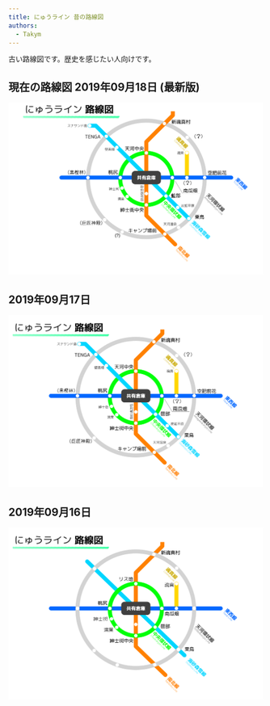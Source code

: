 ```yaml
---
title: にゅうライン 昔の路線図
authors:
  - Takym
---
```

古い路線図です。歴史を感じたい人向けです。

## 現在の路線図 2019年09月18日 (最新版)
<img src="2019-09-18-route-map.png" alt="大まかな路線図" title="2019/09/18 の路線図" width="512" />

## 2019年09月17日
<img src="2019-09-17-route-map.png" alt="大まかな路線図" title="2019/09/17 の路線図" width="512" />

## 2019年09月16日
<img src="2019-09-16-route-map.png" alt="大まかな路線図" title="2019/09/16 の路線図" width="512" />
